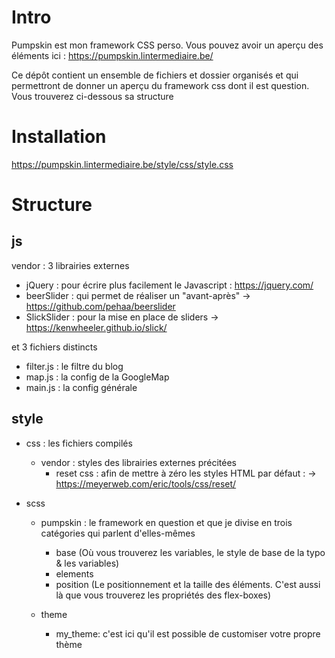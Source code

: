 Intro
=====
Pumpskin est mon framework CSS perso. Vous pouvez avoir un aperçu des éléments ici : <a target="_blank" href="https://pumpskin.lintermediaire.be/" title="pumpskin" >https://pumpskin.lintermediaire.be/</a>

Ce dépôt contient un ensemble de fichiers et dossier organisés et qui permettront de donner un aperçu du framework css dont il est question.
Vous trouverez ci-dessous sa structure

Installation
============
https://pumpskin.lintermediaire.be/style/css/style.css


Structure
=========

js
---
  vendor : 3 librairies externes
  + jQuery : pour écrire plus facilement le Javascript : https://jquery.com/
  + beerSlider : qui permet de réaliser un "avant-après" -> https://github.com/pehaa/beerslider
  + SlickSlider : pour la mise en place de sliders -> https://kenwheeler.github.io/slick/

  et 3 fichiers distincts
  + filter.js : le filtre du blog
  + map.js : la config de la GoogleMap
  + main.js : la config générale


style
-----
  + css : les fichiers compilés
    + vendor : styles des librairies externes précitées
      + reset css : afin de mettre à zéro les styles HTML par défaut : -> https://meyerweb.com/eric/tools/css/reset/

  + scss
    + pumpskin : le framework en question et que je divise en trois catégories qui parlent d'elles-mêmes
      + base (Où vous trouverez les variables, le style de base de la typo & les variables)
      + elements
      + position (Le positionnement et la taille des éléments. C'est aussi là que vous trouverez les propriétés des flex-boxes)
    
    + theme
        + my_theme: c'est ici qu'il est possible de customiser votre propre thème